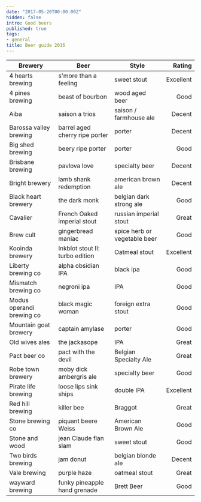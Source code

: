 ```yaml
---
date: "2017-05-20T00:00:00Z"
hidden: false
intro: Good beers
published: true
tags:
- general
title: Beer guide 2016
---
```


| Brewery | Beer | Style | Rating |
| --- | --- | --- | ---: |
| 4 hearts brewing | s'more than a feeling | sweet stout | Excellent |
| 4 pines brewing | beast of bourbon | wood aged beer | Good |
| Aiba | saison a trios | saison / farmhouse ale | Decent |
| Barossa valley brewing | barrel aged cherry ripe porter | porter | Decent |
| Big shed brewing | beery ripe porter | porter | Good |
| Brisbane brewing | pavlova love | specialty beer | Decent |
| Bright brewery | lamb shank redemption  | american brown ale | Decent |
| Black heart brewery | the dark monk | belgian dark strong ale | Good |
| Cavalier | French Oaked imperial stout | russian imperial stout | Great |
| Brew cult | gingerbread maniac | spice herb or vegetable beer | Good |
| Kooinda brewery | Inkblot stout II: turbo edition | Oatmeal stout | Excellent |
| Liberty brewing co | alpha obsidian IPA | black ipa | Good |
| Mismatch brewing co | negroni ipa | IPA | Good |
| Modus operandi brewing co | black magic woman | foreign extra stout | Good |
| Mountain goat brewery | captain amylase | porter | Good |
| Old wives ales | the jackasope | IPA | Great |
| Pact beer co | pact with the devil  | Belgian Specialty Ale | Great |
| Robe town brewery | moby dick ambergris ale | specialty beer | Good |
| Pirate life brewing | loose lips sink ships | double IPA | Excellent |
| Red hill brewing | killer bee | Braggot | Great |
| Stone brewing co | piquant beere Weiss | American Brown Ale | Good |
| Stone and wood | jean Claude flan slam | sweet stout | Good |
| Two birds brewing | jam donut | belgian blonde ale | Decent |
| Vale brewing | purple haze | oatmeal stout | Great |
| wayward brewing | funky pineapple hand grenade | Brett Beer | Good |
